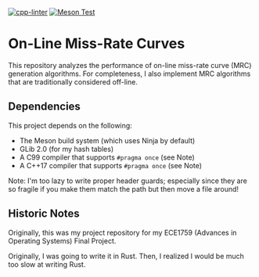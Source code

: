 [![cpp-linter](https://github.com/cpp-linter/cpp-linter-action/actions/workflows/cpp-linter.yml/badge.svg)](https://github.com/cpp-linter/cpp-linter-action/actions/workflows/cpp-linter.yml)
[![Meson Test](https://github.com/thedavidchu/online_mrc/workflows/meson-build/badge.svg)](https://github.com/thedavidchu/online_mrc/actions)
# On-Line Miss-Rate Curves

This repository analyzes the performance of on-line miss-rate curve (MRC)
generation algorithms. For completeness, I also implement MRC algorithms that
are traditionally considered off-line.

## Dependencies

This project depends on the following:
- The Meson build system (which uses Ninja by default)
- GLib 2.0 (for my hash tables)
- A C99 compiler that supports `#pragma once` (see Note)
- A C++17 compiler that supports `#pragma once` (see Note)

Note: I'm too lazy to write proper header guards; especially since they are so
fragile if you make them match the path but then move a file around!

## Historic Notes

Originally, this was my project repository for my ECE1759
(Advances in Operating Systems) Final Project.

Originally, I was going to write it in Rust. Then, I realized I would be much
too slow at writing Rust.

